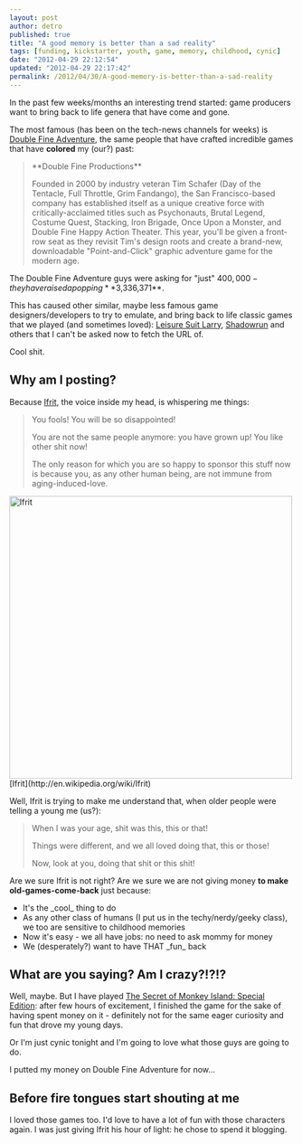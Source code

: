 ```yaml
---
layout: post
author: detro
published: true
title: "A good memory is better than a sad reality"
tags: [funding, kickstarter, youth, game, memory, childhood, cynic]
date: "2012-04-29 22:12:54"
updated: "2012-04-29 22:17:42"
permalink: /2012/04/30/A-good-memory-is-better-than-a-sad-reality
---
```


In the past few weeks/months an interesting trend started: game producers want to bring back to life genera that have come and gone.

The most famous (has been on the tech-news channels for weeks) is [Double Fine Adventure](http://www.kickstarter.com/projects/66710809/double-fine-adventure), the same people that have crafted incredible games that have **colored** my (our?) past:
<blockquote>
**Double Fine Productions**

Founded in 2000 by industry veteran Tim Schafer (Day of the Tentacle, Full Throttle, Grim Fandango), the San Francisco-based company has established itself as a unique creative force with critically-acclaimed titles such as Psychonauts, Brutal Legend, Costume Quest, Stacking, Iron Brigade, Once Upon a Monster, and Double Fine Happy Action Theater.  This year, you'll be given a front-row seat as they revisit Tim's design roots and create a brand-new, downloadable "Point-and-Click" graphic adventure game for the modern age.
</blockquote>

The Double Fine Adventure guys were asking for "just" $400,000 - they have raised a popping **$3,336,371**.

This has caused other similar, maybe less famous game designers/developers to try to emulate, and bring back to life classic games that we played (and sometimes loved): [Leisure Suit Larry](http://www.kickstarter.com/projects/leisuresuitlarry/make-leisure-suit-larry-come-again), [Shadowrun](http://www.kickstarter.com/projects/1613260297/shadowrun-returns) and others that I can't be asked now to fetch the URL of.

Cool shit.

## Why am I posting?

Because [Ifrit](http://en.wikipedia.org/wiki/Ifrit), the voice inside my head, is whispering me things:
<blockquote>
You fools! You will be so disappointed!

You are not the same people anymore: you have grown up! You like other shit now!

The only reason for which you are so happy to sponsor this stuff now is because you, as any other human being, are not immune from aging-induced-love.
</blockquote>

<div class="img">
<img src="http://images.wikia.com/finalfantasy/images/0/02/Ffviii-ifrit.jpg" alt="Ifrit" width="500" />
[Ifrit](http://en.wikipedia.org/wiki/Ifrit)
</div>

Well, Ifrit is trying to make me understand that, when older people were telling a young me (us?):
<blockquote>
When I was your age, shit was this, this or that!

Things were different, and we all loved doing that, this or those!

Now, look at you, doing that shit or this shit!
</blockquote>

Are we sure Ifrit is not right? Are we sure we are not giving money **to make old-games-come-back** just because:
<ul>
<li>It's the _cool_ thing to do</li>
<li>As any other class of humans (I put us in the techy/nerdy/geeky class), we too are sensitive to childhood memories</li>
<li>Now it's easy - we all have jobs: no need to ask mommy for money</li>
<li>We (desperately?) want to have THAT _fun_ back</li>
</ul>

## What are you saying? Am I crazy?!?!?

Well, maybe. But I have played [The Secret of Monkey Island: Special Edition](http://itunes.apple.com/us/app/the-secret-monkey-island-special/id324741347?mt=8): after few hours of excitement, I finished the game for the sake of having spent money on it - definitely not for the same eager curiosity and fun that drove my young days.

Or I'm just cynic tonight and I'm going to love what those guys are going to do.

I putted my money on Double Fine Adventure for now...

## Before fire tongues start shouting at me

I loved those games too. I'd love to have a lot of fun with those characters again. I was just giving Ifrit his hour of light: he chose to spend it blogging. 
